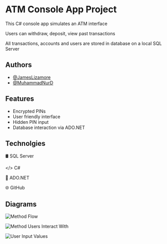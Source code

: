 
# ATM Console App Project

This C# console app simulates an ATM interface

Users can withdraw, deposit, view past transactions

All transactions, accounts and users are stored in database on a local SQL Server



## Authors

- [@JamesLizamore](https://github.com/JamesLizamore)
- [@MuhammadNurD](https://github.com/MuhammadNurD)


## Features

- Encrypted PINs
- User friendly interface
- Hidden PIN input
- Database interaction via ADO.NET


## Technolgies

🛢️ SQL Server

</> C# 

🔗 ADO.NET

🌐 GitHub
## Diagrams

![Method Flow](https://github.com/JamesLizamore/simpleBank/blob/master/Diagram%20screenshots/Methods%20Flow.png?raw=true)

![Method Users Interact With](https://github.com/JamesLizamore/simpleBank/blob/master/Diagram%20screenshots/User%20Method%20interact.png?raw=true)

![User Input Values](https://github.com/JamesLizamore/simpleBank/blob/master/Diagram%20screenshots/User%20Inputs.png?raw=true)
